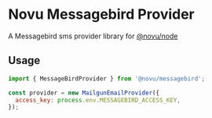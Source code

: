 # Novu Messagebird Provider

A Messagebird sms provider library for [@novu/node](https://github.com/khulnasoft/teleflow)

## Usage

```javascript
import { MessageBirdProvider } from '@novu/messagebird';

const provider = new MailgunEmailProvider({
  access_key: process.env.MESSAGEBIRD_ACCESS_KEY,
});
```
